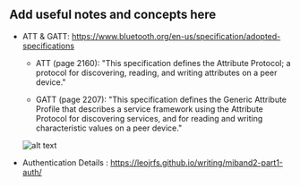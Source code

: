 ## Add useful notes and concepts here

* ATT & GATT: https://www.bluetooth.org/en-us/specification/adopted-specifications
  * ATT (page 2160): "This specification defines the Attribute Protocol; a protocol for discovering, reading, and writing attributes on a peer device."
  
  * GATT (page 2207): "This specification defines the Generic Attribute Profile that describes a service framework using the Attribute Protocol for discovering services, and for reading and writing characteristic values on a peer device."
  
  ![alt text](https://i.stack.imgur.com/3sqZT.png)

  
* Authentication Details : https://leojrfs.github.io/writing/miband2-part1-auth/
  
